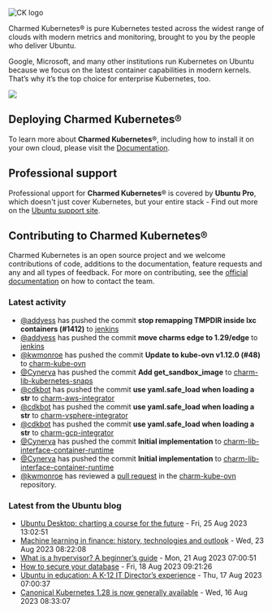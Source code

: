 ![CK logo](https://assets.ubuntu.com/v1/451d4cf4-Charmed+Kubernetes_RGB_onWhite_2022.svg)

Charmed Kubernetes® is pure Kubernetes tested across the widest range of clouds with modern metrics and monitoring, brought to you by the people who deliver Ubuntu.

Google, Microsoft, and many other institutions run Kubernetes on Ubuntu because we focus on the latest container capabilities in modern kernels. That’s why it’s the top choice for enterprise Kubernetes, too.

![](https://assets.ubuntu.com/v1/843c77b6-juju-at-a-glace.svg)

## Deploying Charmed Kubernetes®

To learn more about **Charmed Kubernetes**®, including how to install it on your own cloud, please visit the [Documentation][docs].

## Professional support

Professional upport for **Charmed Kubernetes**® is covered by **Ubuntu Pro**, which doesn't just cover Kubernetes, but your entire stack - Find out more on the [Ubuntu support site](https://ubuntu.com/support).

## Contributing to Charmed Kubernetes®

Charmed Kubernetes is an open source project and we welcome contributions of code, additions to the documentation, feature requests and any and all types of feedback. For more on contributing, see the [official documentation][get-in-touch] on how to contact the team.

<!-- LINKS -->
[docs]: https://ubuntu.com/kubernetes/docs
[get-in-touch]: https://ubuntu.com/kubernetes/docs/get-in-touch

### Latest activity

<!-- activity starts -->
 - [@addyess](https://github.com/addyess) has pushed the commit **stop remapping TMPDIR inside lxc containers (#1412)** to [jenkins](https://github.com/charmed-kubernetes/jenkins)
 - [@addyess](https://github.com/addyess) has pushed the commit **move charms edge to 1.29/edge** to [jenkins](https://github.com/charmed-kubernetes/jenkins)
 - [@kwmonroe](https://github.com/kwmonroe) has pushed the commit **Update to kube-ovn v1.12.0 (#48)** to [charm-kube-ovn](https://github.com/charmed-kubernetes/charm-kube-ovn)
 - [@Cynerva](https://github.com/Cynerva) has pushed the commit **Add get_sandbox_image** to [charm-lib-kubernetes-snaps](https://github.com/charmed-kubernetes/charm-lib-kubernetes-snaps)
 - [@cdkbot](https://github.com/cdkbot) has pushed the commit **use yaml.safe_load when loading a str** to [charm-aws-integrator](https://github.com/charmed-kubernetes/charm-aws-integrator)
 - [@cdkbot](https://github.com/cdkbot) has pushed the commit **use yaml.safe_load when loading a str** to [charm-vsphere-integrator](https://github.com/charmed-kubernetes/charm-vsphere-integrator)
 - [@cdkbot](https://github.com/cdkbot) has pushed the commit **use yaml.safe_load when loading a str** to [charm-gcp-integrator](https://github.com/charmed-kubernetes/charm-gcp-integrator)
 - [@Cynerva](https://github.com/Cynerva) has pushed the commit **Initial implementation** to [charm-lib-interface-container-runtime](https://github.com/charmed-kubernetes/charm-lib-interface-container-runtime)
 - [@Cynerva](https://github.com/Cynerva) has pushed the commit **Initial implementation** to [charm-lib-interface-container-runtime](https://github.com/charmed-kubernetes/charm-lib-interface-container-runtime)
 - [@kwmonroe](https://github.com/kwmonroe) has reviewed a [pull request](https://github.com/charmed-kubernetes/charm-kube-ovn/pull/48) in the [charm-kube-ovn](https://github.com/charmed-kubernetes/charm-kube-ovn) repository.
<!-- activity ends -->

<!-- roadmap starts -->

<!-- roadmap ends -->

### Latest from the Ubuntu blog

<!-- blog starts -->
* [Ubuntu Desktop: charting a course for the future](https://ubuntu.com//blog/ubuntu-desktop-charting-a-course-for-the-future) - Fri, 25 Aug 2023 13:02:51 
* [Machine learning in finance: history, technologies and outlook](https://ubuntu.com//blog/machine-learning-in-finance-history-technologies-and-outlook) - Wed, 23 Aug 2023 08:22:08 
* [What is a hypervisor? A beginner’s guide](https://ubuntu.com//blog/hypervisor) - Mon, 21 Aug 2023 07:00:51 
* [How to secure your database](https://ubuntu.com//blog/secure-database) - Fri, 18 Aug 2023 09:21:26 
* [Ubuntu in education: A K-12 IT Director’s experience](https://ubuntu.com//blog/ubuntu-in-education-a-k-12-it-directors-experience) - Thu, 17 Aug 2023 07:00:37 
* [Canonical﻿ Kubernetes 1.28 is now generally available](https://ubuntu.com//blog/canonical%ef%bb%bf-kubernetes-1-28-is-now-generally-available) - Wed, 16 Aug 2023 08:33:07 
<!-- blog ends -->
